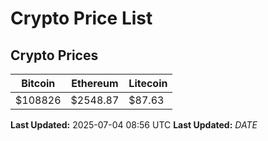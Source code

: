 # Crypto Price List

## Crypto Prices
| Bitcoin | Ethereum | Litecoin |
| ------- | -------- | -------- |
| $108826 | $2548.87 | $87.63 |
**Last Updated:** 2025-07-04 08:56 UTC
**Last Updated:** $DATE$
